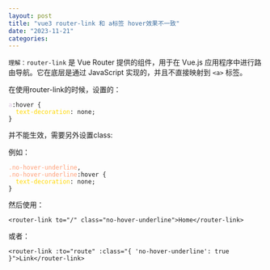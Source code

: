 ```yaml
---
layout: post
title: "vue3 router-link 和 a标签 hover效果不一致"
date: "2023-11-21"
categories: 
---
```

<p><code>理解：router-link</code> 是 Vue Router 提供的组件，用于在 Vue.js 应用程序中进行路由导航。它在底层是通过 JavaScript 实现的，并且不直接映射到 <code>&lt;a&gt;</code> 标签。</p>

<p>在使用router-link的时候，设置的：</p>

<pre>
<code><span style="color:#dcc6e0">a</span>:hover {
  <span style="color:#ffd700">text-decoration</span>: none;
}</code></pre>

<p>并不能生效，需要另外设置class:</p>

<p>例如：</p>

<pre>
<code><span style="color:#ffa07a">.no-hover-underline</span>,
<span style="color:#ffa07a">.no-hover-underline</span>:hover {
  <span style="color:#ffd700">text-decoration</span>: none;
}</code></pre>

<p>然后使用：</p>

<pre>
<code>&lt;router-link to=&quot;/&quot; class=&quot;no-hover-underline&quot;&gt;Home&lt;/router-link&gt;</code></pre>

<p>或者：</p>

<pre>
<code>&lt;router-link :to=&quot;route&quot; :class=&quot;{ &#39;no-hover-underline&#39;: true }&quot;&gt;Link&lt;/router-link&gt;</code></pre>

